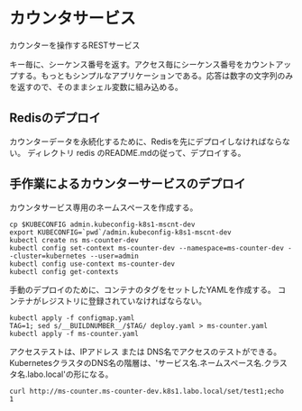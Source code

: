# カウンタサービス

カウンターを操作するRESTサービス

キー毎に、シーケンス番号を返す。アクセス毎にシーケンス番号をカウントアップする。もっともシンプルなアプリケーションである。応答は数字の文字列のみを返すので、そのままシェル変数に組み込める。


## Redisのデプロイ

カウンターデータを永続化するために、Redisを先にデプロイしなければならない。
ディレクトリ redis のREADME.mdの従って、デプロイする。


## 手作業によるカウンターサービスのデプロイ

カウンタサービス専用のネームスペースを作成する。

~~~
cp $KUBECONFIG admin.kubeconfig-k8s1-mscnt-dev
export KUBECONFIG=`pwd`/admin.kubeconfig-k8s1-mscnt-dev
kubectl create ns ms-counter-dev
kubectl config set-context ms-counter-dev --namespace=ms-counter-dev --cluster=kubernetes --user=admin
kubectl config use-context ms-counter-dev
kubectl config get-contexts
~~~


手動のデプロイのために、コンテナのタグをセットしたYAMLを作成する。
コンテナがレジストリに登録されていなければならない。

~~~
kubectl apply -f configmap.yaml
TAG=1; sed s/__BUILDNUMBER__/$TAG/ deploy.yaml > ms-counter.yaml
kubectl apply -f ms-counter.yaml
~~~


アクセステストは、IPアドレス または DNS名でアクセスのテストができる。
KubernetesクラスタのDNS名の階層は、'サービス名.ネームスペース名.クラスタ名.labo.local'の形になる。

~~~
curl http://ms-counter.ms-counter-dev.k8s1.labo.local/set/test1;echo
1
~~~


















